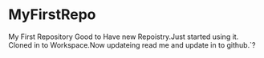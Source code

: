 MyFirstRepo
===========

My First Repository
 Good to Have new Repoistry.Just started using it.
 Cloned in to Workspace.Now updateing read me and update in to github.`?
